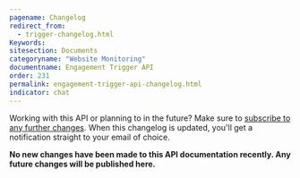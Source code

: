 ```yaml
---
pagename: Changelog
redirect_from:
  - trigger-changelog.html
Keywords:
sitesection: Documents
categoryname: "Website Monitoring"
documentname: Engagement Trigger API
order: 231
permalink: engagement-trigger-api-changelog.html
indicator: chat
---
```


<div class="subscribe">Working with this API or planning to in the future? Make sure to <a href="https://visualping.io/?url=developers.liveperson.com/trigger-changelog.html&mode=web&css=post-content" target="_blank">subscribe to any further changes</a>. When this changelog is updated, you'll get a notification straight to your email of choice.</div>

**No new changes have been made to this API documentation recently. Any future changes will be published here.**
